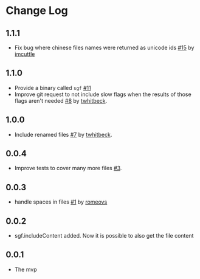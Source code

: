 # Change Log

## 1.1.1

- Fix bug where chinese files names were returned as unicode ids [#15](https://github.com/mcwhittemore/staged-git-files/pull/15) by [imcuttle](https://github.com/imcuttle)

## 1.1.0

- Provide a binary called `sgf` [#11](https://github.com/mcwhittemore/staged-git-files/pull/11)
- Improve git request to not include slow flags when the results of those flags aren't needed [#8](https://github.com/mcwhittemore/staged-git-files/pull/8) by [twhitbeck](https://github.com/twhitbeck).

## 1.0.0

- Include renamed files [#7](https://github.com/mcwhittemore/staged-git-files/pull/7) by [twhitbeck](https://github.com/twhitbeck).

## 0.0.4

- Improve tests to cover many more files [#3](https://github.com/mcwhittemore/staged-git-files/pull/3).

## 0.0.3

- handle spaces in files [#1](https://github.com/mcwhittemore/staged-git-files/pull/1) by [romeovs](https://github.com/romeovs)

## 0.0.2

- sgf.includeContent added. Now it is possible to also get the file content

## 0.0.1

- The mvp
